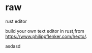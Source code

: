 # raw

rust editor 

build your own text editor in rust,from https://www.philippflenker.com/hecto/.

asdasd